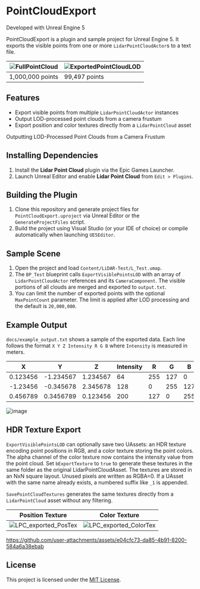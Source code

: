 # PointCloudExport

Developed with Unreal Engine 5

PointCloudExport is a plugin and sample project for Unreal Engine 5. It exports the visible points from one or more `LidarPointCloudActor`s to a text file.

| ![FullPointCloud](https://github.com/user-attachments/assets/88b9548c-3679-49fa-8877-03193212590a) | ![ExportedPointCloudLOD](https://github.com/user-attachments/assets/7cbf0fee-59da-4f15-b43b-93b4876c56cf) |
| -- | -- |
| 1,000,000 points | 99,497 points |

## Features
- Export visible points from multiple `LidarPointCloudActor` instances
- Output LOD-processed point clouds from a camera frustum
- Export position and color textures directly from a `LidarPointCloud` asset

Outputting LOD-Processed Point Clouds from a Camera Frustum

## Installing Dependencies
1. Install the **Lidar Point Cloud** plugin via the Epic Games Launcher.
2. Launch Unreal Editor and enable **Lidar Point Cloud** from `Edit > Plugins`.

## Building the Plugin
1. Clone this repository and generate project files for `PointCloudExport.uproject` via Unreal Editor or the `GenerateProjectFiles` script.
2. Build the project using Visual Studio (or your IDE of choice) or compile automatically when launching `UE5Editor`.

## Sample Scene
1. Open the project and load `Content/LiDAR-Test/L_Test.umap`.
2. The `BP_Test` blueprint calls `ExportVisiblePointsLOD` with an array of `LidarPointCloudActor` references and its `CameraComponent`. The visible portions of all clouds are merged and exported to `output.txt`.
3. You can limit the number of exported points with the optional `MaxPointCount` parameter. The limit is applied after LOD processing and the default is `20,000,000`.

## Example Output
`docs/example_output.txt` shows a sample of the exported data. Each line follows the format `X Y Z Intensity R G B` where `Intensity` is measured in meters.

| X | Y | Z | Intensity | R | G | B |
| --- | --- | --- | --- | --- | --- | --- |
| 0.123456 | -1.234567 | 1.234567 | 64 | 255 | 127 | 0 |
| -1.23456 | -0.345678 | 2.345678 | 128 | 0 | 255 | 127 |
| 0.456789 | 0.3456789 | 0.123456 | 200 | 127 | 0 | 255 |

![image](https://github.com/user-attachments/assets/20b55dfb-8459-4b8d-96ff-9db1ad6f79fd)

## HDR Texture Export
`ExportVisiblePointsLOD` can optionally save two UAssets: an HDR texture encoding point positions in RGB, and a color texture storing the point colors. The alpha channel of the color texture now contains the intensity value from the point cloud. Set `bExportTexture` to `true` to generate these textures in the same folder as the original LidarPointCloudAsset. The textures are stored in an NxN square layout. Unused pixels are written as RGBA=0. If a UAsset with the same name already exists, a numbered suffix like `_1` is appended.

`SavePointCloudTextures` generates the same textures directly from a `LidarPointCloud` asset without any filtering.

| Position Texture | Color Texture |
| --- | --- |
| ![LPC_exported_PosTex](https://github.com/user-attachments/assets/3bf75909-378d-479a-b0ef-ca38bf5e1d9a) | ![LPC_exported_ColorTex](https://github.com/user-attachments/assets/cb0c40bb-8a15-46de-866e-d3d576bebde2) |

https://github.com/user-attachments/assets/e04cfc73-da85-4b91-8200-584a6a38ebab

## License

This project is licensed under the [MIT License](LICENSE).

